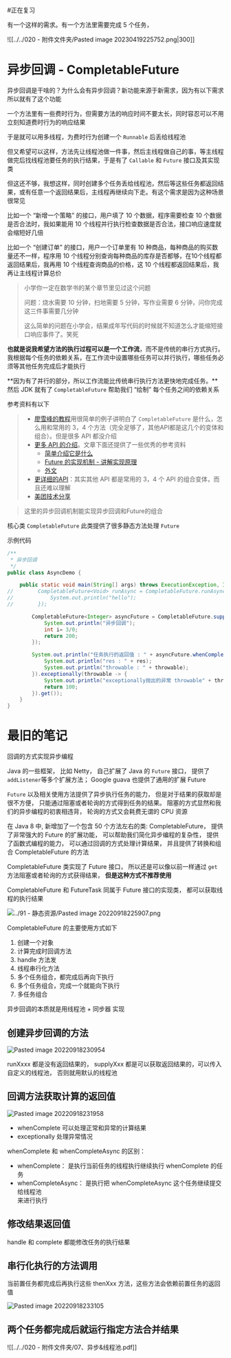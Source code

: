 #正在复习

有一个这样的需求。有一个方法里需要完成 5 个任务，

![[../../020 - 附件文件夹/Pasted image 20230419225752.png|300]]




# 异步回调 - CompletableFuture

异步回调是干啥的？为什么会有异步回调？新功能来源于新需求，因为有以下需求所以就有了这个功能

一个方法里有一些费时行为，但需要方法的响应时间不要太长，同时容忍可以不用立刻知道费时行为的响应结果

于是就可以用多线程，为费时行为创建一个 `Runnable` 后丢给线程池

但又希望可以这样，方法先让线程池做一件事，然后主线程做自己的事，等主线程做完后找线程池要任务的执行结果，于是有了 `Callable` 和 `Future` 接口及其实现类

但这还不够，我想这样，同时创建多个任务丢给线程池，然后等这些任务都返回结果，或有任意一个返回结果后，主线程再继续向下走。有这个需求是因为这种场景很常见

比如一个 “新增一个策略” 的接口，用户填了 10 个数据，程序需要检查 10 个数据是否合法时，我如果能用 10 个线程并行执行检查数据是否合法，接口响应速度就会缩短好几倍

比如一个 “创建订单” 的接口，用户一个订单里有 10 种商品，每种商品的购买数量还不一样，程序用 10 个线程分别查询每种商品的库存是否都够，在10个线程都返回结果后，我再用 10 个线程查询商品的价格，这 10 个线程都返回结果后，我再让主线程计算总价

> 小学你一定在数学书的某个章节里见过这个问题
>
> 问题：烧水需要 10 分钟，扫地需要 5 分钟，写作业需要 6 分钟，问你完成这三件事需要几分钟
>
> 这么简单的问题在小学会，结果成年写代码的时候就不知道怎么才能缩短接口响应事件了。笑死


**也就是说我希望方法的执行过程可以是一个工作流**，而不是传统的串行方式执行。我根据每个任务的依赖关系，在工作流中设置哪些任务可以并行执行，哪些任务必须等其他任务完成后才能执行

**因为有了并行的部分，所以工作流能比传统串行执行方法更快地完成任务。**然后 JDK 就有了 `CompletableFuture` 帮助我们 “绘制” 每个任务之间的依赖关系


参考资料有以下

> - [廖雪峰的教程](https://www.liaoxuefeng.com/wiki/1252599548343744/1306581182447650)用很简单的例子讲明白了 `CompletableFuture` 是什么，怎么用和常用的 3，4 个方法（完全足够了，其他API都是这几个的变体和组合）。但是很多 API 都没介绍
> - [更多 API 的介绍](https://zhuanlan.zhihu.com/p/344431341)。文章下面还提供了一些优秀的参考资料
>   - [简单介绍它是什么](https://blog.csdn.net/u011726984/article/details/79320004)
>   - [Future 的实现机制 - 讲解实现原理](https://zhuanlan.zhihu.com/p/54459770)
>   - [外文](callicoder.com/java-8-completablefuture-tutorial/)
> - [更详细的API](https://www.jianshu.com/p/558b090ae4bb)：其实其他 API 都是常用的 3，4 个 API 的组合变体，而且还难以理解
> - [美团技术分享](https://tech.meituan.com/2022/05/12/principles-and-practices-of-completablefuture.html)


> 这里的异步回调机制能实现异步回调和Future的组合

核心类 `CompletableFuture`   此类提供了很多静态方法处理 `Future`

示例代码

```java
/**
 * 异步回调
 */
public class AsyncDemo {

    public static void main(String[] args) throws ExecutionException, InterruptedException {
//        CompletableFuture<Void> runAsync = CompletableFuture.runAsync(() -> {
//            System.out.println("hello");
//        });

        CompletableFuture<Integer> asyncFuture = CompletableFuture.supplyAsync(() -> {
            System.out.println("异步回调");
            int i= 3/0;
            return 200;
        });

        System.out.println("任务执行的返回值 : " + asyncFuture.whenComplete((res, throwable) -> {
            System.out.println("res : " + res);
            System.out.println("throwable : " + throwable);
        }).exceptionally(throwable -> {
            System.out.println("exceptionally抛出的异常 throwable" + throwable);
            return 100;
        }).get());
    }
}
```

# 最旧的笔记

回调的方式实现异步编程

Java 的一些框架， 比如 Netty， 自己扩展了 Java 的 `Future` 接口， 提供了 `addListener`等多个扩展方法； Google guava 也提供了通用的扩展 Future

`Future` 以及相关使用方法提供了异步执行任务的能力， 但是对于结果的获取却是很不方便， 只能通过阻塞或者轮询的方式得到任务的结果。 阻塞的方式显然和我们的异步编程的初衷相违背， 轮询的方式又会耗费无谓的 CPU 资源


在 Java 8 中, 新增加了一个包含 50 个方法左右的类: CompletableFuture， 提供了非常强大的 Future 的扩展功能， 可以帮助我们简化异步编程的复杂性， 提供了函数式编程的能力， 可以通过回调的方式处理计算结果， 并且提供了转换和组合 CompletableFuture 的方法

CompletableFuture 类实现了 Future 接口， 所以还是可以像以前一样通过 `get` 方法阻塞或者轮询的方式获得结果， **但是这种方式不推荐使用**
 
CompletableFuture 和 FutureTask 同属于 Future 接口的实现类， 都可以获取线程的执行结果

![../91 - 静态资源/Pasted image 20220918225907.png](https://wings-liberty.oss-cn-beijing.aliyuncs.com/note/Pasted%20image%2020220918225907.png)


CompletableFuture 的主要使用方式如下

1. 创建一个对象
2. 计算完成时回调方法
3. handle 方法发
4. 线程串行化方法
5. 多个任务组合，都完成后再向下执行
6. 多个任务组合，完成一个就能向下执行
7. 多任务组合

异步回调的本质就是用线程池 + 同步器 实现

## 创建异步回调的方法

![Pasted image 20220918230954](https://wings-liberty.oss-cn-beijing.aliyuncs.com/note/Pasted%20image%2020220918230954.png)

runXxxx 都是没有返回结果的， supplyXxx 都是可以获取返回结果的，可以传入自定义的线程池， 否则就用默认的线程池


## 回调方法获取计算的返回值

![Pasted image 20220918231958](https://wings-liberty.oss-cn-beijing.aliyuncs.com/note/Pasted%20image%2020220918231958.png)

- whenComplete 可以处理正常和异常的计算结果
- exceptionally 处理异常情况


whenComplete 和 whenCompleteAsync 的区别：  

- whenComplete： 是执行当前任务的线程执行继续执行 whenComplete 的任务
- whenCompleteAsync： 是执行把 whenCompleteAsync 这个任务继续提交给线程池  
来进行执行


## 修改结果返回值

handle 和 complete 都能修改任务的执行结果


## 串行化执行的方法调用

当前置任务都完成后再执行这些 thenXxx 方法，这些方法会依赖前置任务的返回值

![Pasted image 20220918233105](https://wings-liberty.oss-cn-beijing.aliyuncs.com/note/Pasted%20image%2020220918233105.png)

## 两个任务都完成后就运行指定方法合并结果


![[../../020 - 附件文件夹/07、异步&线程池.pdf]]